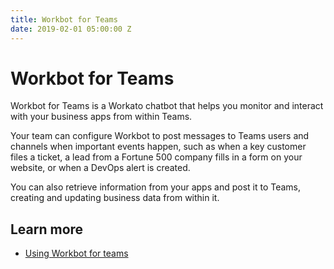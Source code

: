 ```yaml
---
title: Workbot for Teams
date: 2019-02-01 05:00:00 Z
---
```


# Workbot for Teams
Workbot for Teams is a Workato chatbot that helps you monitor and interact with your business apps from within Teams.

Your team can configure Workbot to post messages to Teams users and channels when important events happen, such as when a key customer files a ticket, a lead from a Fortune 500 company fills in a form on your website, or when a DevOps alert is created.

You can also retrieve information from your apps and post it to Teams, creating and updating business data from within it.

## Learn more
- [Using Workbot for teams](/using-workbot-for-teams/)
